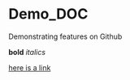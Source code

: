 # Demo_DOC
Demonstrating features on Github 

**bold** *italics*

[here is a link](https://github.com/Ethatch02/Demo_DOC/edit/main/README.md)

